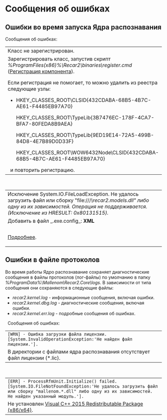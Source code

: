 # Сообщения об ошибках


## Ошибки во время запуска **Ядра распознавания**

Сообщения об ошибках:
&nbsp;<table><tr><td>
Класс не зарегистрирован.</td></tr><tr><td>
Зарегистрировать класс, запустив скрипт _%ProgramFiles(x86)%\Recar2\binaries\register.cmd_ (<a href="ComRegister">Регистрация компонента</a>).


Если регистрация не помогает, то можно удалить из реестра следующие узлы:
&nbsp;<ul><li>
HKEY_CLASSES_ROOT\CLSID\{432CDABA-68B5-4B7C-AE61-F4485EB97A70}


HKEY_CLASSES_ROOT\TypeLib\{3B7476EC-178F-4CA7-BFA7-80FEDA8B9AEA}


HKEY_CLASSES_ROOT\TypeLib\{9ED19E14-72A5-499B-84D8-4E7B89D0D33F}


HKEY_CLASSES_ROOT\WOW6432Node\CLSID\{432CDABA-68B5-4B7C-AE61-F4485EB97A70}</li></ul>&nbsp;
и повторить регистрацию.</td></tr></table>&nbsp;
&nbsp;<table><tr><td>
Исключение System.IO.FileLoadException. Не удалось загрузить файл или сборку "file:///*\recar2.models.dll" либо одну из их зависимостей. Операция не поддерживается. (Исключение из HRESULT: 0x80131515).</td></tr><tr><td>
Добавить в файл _*.exe.config_: 
**XML**<br />
``` XML

```
<a href="http://msdn.microsoft.com/en-us/library/dd409252(v=vs.110).aspx">Подробнее</a>.</td></tr></table>

## Ошибки в файле протоколов

Во время работы Ядро распознавание сохраняет диагностические сообщения в файлы протоколов (лог-файлы) по умолчанию в папку _%ProgramData%\Mallenom\Recar2.Core\logs_. В зависимости от типа сообщения они сохраняются в следующие файлы:
&nbsp;<ul><li>
_recar2.kernel.log_ - информационные сообщения, включая ошибки.</li><li>
_recar2.kernel.dbg.log_ - диагностические сообщения, включая ошибки.</li><li>
_recar2.kernel.err.log_ - подробные сообщения об ошибках.</li></ul>&nbsp;
Сообщения об ошибках:
&nbsp;<table><tr><td>
`[WRN] - Ошибка загрузки файла лицензии. [System.InvalidOperationException:'Не найден файл лицензии.'].`</td></tr><tr><td>
В директории с файлами ядра распознавания отсутствует файл лицензии (*.lic).</td></tr></table>&nbsp;
&nbsp;<table><tr><td>
`[ERR] - ProcessRfmUnit.Initialize() failed. [System.IO.FileNotFoundException:'Не удалось загрузить файл или сборку "mallenom.*.dll" либо одну из их зависимостей. Не найден указанный модуль.'].`</td></tr><tr><td>
Не установлен <a href="https://www.microsoft.com/en-us/download/details.aspx?id=53840">Visual C++ 2015 Redistributable Package (x86/x64)</a>.</td></tr></table>&nbsp;
